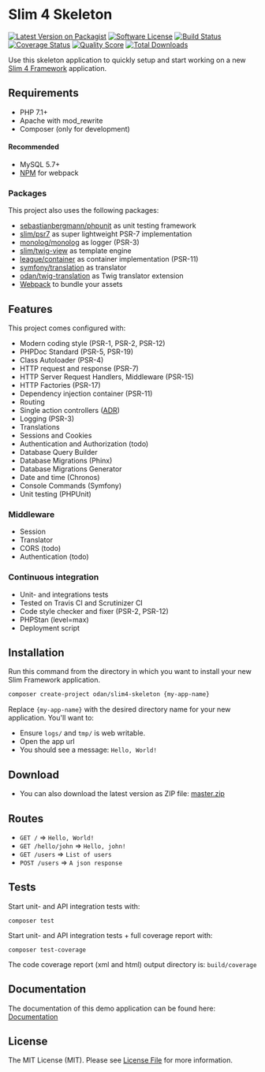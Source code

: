 # Slim 4 Skeleton

[![Latest Version on Packagist](https://img.shields.io/github/release/odan/slim4-skeleton.svg?style=flat-square)](https://packagist.org/packages/odan/slim4-skeleton)
[![Software License](https://img.shields.io/badge/license-MIT-brightgreen.svg?style=flat-square)](LICENSE.md)
[![Build Status](https://img.shields.io/travis/odan/slim4-skeleton/master.svg?style=flat-square)](https://travis-ci.org/odan/slim4-skeleton)
[![Coverage Status](https://img.shields.io/scrutinizer/coverage/g/odan/slim4-skeleton.svg?style=flat-square)](https://scrutinizer-ci.com/g/odan/slim4-skeleton/code-structure)
[![Quality Score](https://img.shields.io/scrutinizer/quality/g/odan/slim4-skeleton.svg?style=flat-square)](https://scrutinizer-ci.com/g/odan/slim4-skeleton/?branch=master)
[![Total Downloads](https://img.shields.io/packagist/dt/odan/slim4-skeleton.svg?style=flat-square)](https://packagist.org/packages/odan/slim4-skeleton/stats)

Use this skeleton application to quickly setup and start working on a new [Slim 4 Framework](https://www.slimframework.com/) application.

## Requirements

* PHP 7.1+
* Apache with mod_rewrite
* Composer (only for development)

#### Recommended

* MySQL 5.7+
* [NPM](https://nodejs.org/en/download/) for webpack

### Packages

This project also uses the following packages:

* [sebastianbergmann/phpunit](https://github.com/sebastianbergmann/phpunit) as unit testing framework
* [slim/psr7](https://github.com/slimphp/Slim-Psr7) as super lightweight PSR-7 implementation
* [monolog/monolog](https://github.com/monolog/monolog) as logger (PSR-3)
* [slim/twig-view](https://github.com/slimphp/Twig-View) as template engine
* [league/container](https://github.com/thephpleague/container) as container implementation (PSR-11)
* [symfony/translation](https://github.com/symfony/translation) as translator
* [odan/twig-translation](https://github.com/odan/twig-translation) as Twig translator extension
* [Webpack](https://webpack.js.org/) to bundle your assets

## Features

This project comes configured with:

* Modern coding style (PSR-1, PSR-2, PSR-12)
* PHPDoc Standard (PSR-5, PSR-19)
* Class Autoloader (PSR-4)
* HTTP request and response (PSR-7)
* HTTP Server Request Handlers, Middleware (PSR-15)
* HTTP Factories (PSR-17)
* Dependency injection container (PSR-11)
* Routing
* Single action controllers ([ADR](https://github.com/pmjones/adr/blob/master/ADR.md))
* Logging (PSR-3)
* Translations
* Sessions and Cookies
* Authentication and Authorization (todo)
* Database Query Builder
* Database Migrations (Phinx)
* Database Migrations Generator
* Date and time (Chronos)
* Console Commands (Symfony)
* Unit testing (PHPUnit)

### Middleware

* Session
* Translator
* CORS (todo)
* Authentication (todo)

### Continuous integration

* Unit- and integrations tests
* Tested on Travis CI and Scrutinizer CI
* Code style checker and fixer (PSR-2, PSR-12)
* PHPStan (level=max)
* Deployment script

## Installation

Run this command from the directory in which you want to install your new Slim Framework application.

```bash
composer create-project odan/slim4-skeleton {my-app-name}
```

Replace `{my-app-name}` with the desired directory name for your new application. You'll want to:

* Ensure `logs/` and `tmp/` is web writable.
* Open the app url
* You should see a message: `Hello, World!`

## Download

* You can also download the latest version as ZIP file: [master.zip](https://github.com/odan/slim4-skeleton/archive/master.zip)

## Routes

* `GET /` => `Hello, World!`
* `GET /hello/john` => `Hello, john!`
* `GET /users` => `List of users`
* `POST /users` => `A json response`

## Tests

Start unit- and API integration tests with:

```
composer test
```

Start unit- and API integration tests + full coverage report with:

```
composer test-coverage
```

The code coverage report (xml and html) output directory is: `build/coverage`

## Documentation

The documentation of this demo application can be found here: [Documentation](https://odan.github.io/slim4-skeleton)

## License

The MIT License (MIT). Please see [License File](LICENSE) for more information.
